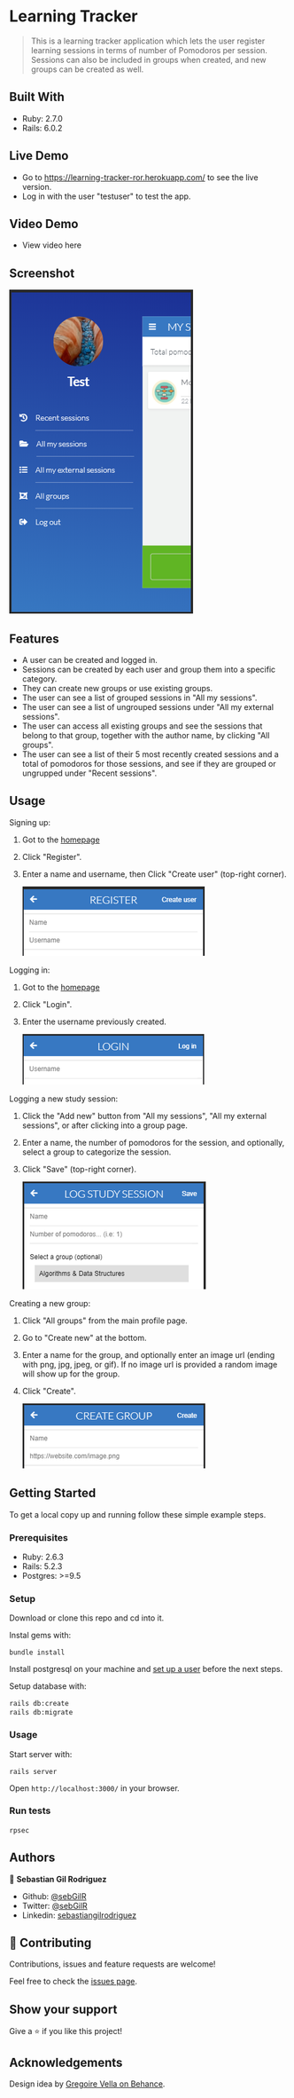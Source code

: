 # Learning Tracker

> This is a learning tracker application which lets the user register learning sessions in terms of number of Pomodoros per session. Sessions can also be included in groups when created, and new groups can be created as well.

## Built With

- Ruby: 2.7.0
- Rails: 6.0.2

## Live Demo

- Go to https://learning-tracker-ror.herokuapp.com/ to see the live version.
- Log in with the user "testuser" to test the app.

## Video Demo

- View video here

## Screenshot

![image](public/app.png)

## Features

- A user can be created and logged in.
- Sessions can be created by each user and group them into a specific category.
- They can create new groups or use existing groups.
- The user can see a list of grouped sessions in "All my sessions".
- The user can see a list of ungrouped sessions under "All my external sessions".
- The user can access all existing groups and see the sessions that belong to that group, together with the author name, by clicking "All groups".
- The user can see a list of their 5 most recently created sessions and a total of pomodoros for those sessions, and see if they are grouped or ungrupped under "Recent sessions".

## Usage

Signing up:
1. Got to the [homepage](https://learning-tracker-ror.herokuapp.com/)
2. Click "Register".
3. Enter a name and username, then Click "Create user" (top-right corner).

    ![image](public/register.png)

Logging in:
1. Got to the [homepage](https://learning-tracker-ror.herokuapp.com/)
2. Click "Login".
3. Enter the username previously created.

    ![image](public/login.png)

Logging a new study session:
1. Click the "Add new" button from "All my sessions", "All my external sessions", or after clicking into a group page.
2. Enter a name, the number of pomodoros for the session, and optionally, select a group to categorize the session.
3. Click "Save" (top-right corner).

    ![image](public/session.png)

Creating a new group:
1. Click "All groups" from the main profile page.
2. Go to "Create new" at the bottom.
3. Enter a name for the group, and optionally enter an image url (ending with png, jpg, jpeg, or gif). If no image url is provided a random image will show up for the group.
4. Click "Create".

    ![image](public/group.png)

## Getting Started

To get a local copy up and running follow these simple example steps.

### Prerequisites

- Ruby: 2.6.3
- Rails: 5.2.3
- Postgres: >=9.5

### Setup

Download or clone this repo and cd into it.

Instal gems with:

```
bundle install
```

Install postgresql on your machine and [set up a user](https://www.ionos.com/community/hosting/postgresql/how-to-use-postgresql-with-your-ruby-on-rails-application-on-ubuntu-1604/) before the next steps.

Setup database with:

```
rails db:create
rails db:migrate
```



### Usage

Start server with:

```
rails server
```

Open `http://localhost:3000/` in your browser.

### Run tests

```
rpsec
```


## Authors

👤 **Sebastian Gil Rodriguez**

- Github: [@sebGilR](https://github.com/sebGilR)
- Twitter: [@sebGilR](https://twitter.com/sebGilR)
- Linkedin: [sebastiangilrodriguez](https://www.linkedin.com/in/sebastiangilrodriguez)

## 🤝 Contributing

Contributions, issues and feature requests are welcome!

Feel free to check the [issues page](issues/).

## Show your support

Give a ⭐️ if you like this project!

## Acknowledgements

Design idea by [Gregoire Vella on Behance](https://www.behance.net/gregoirevella).